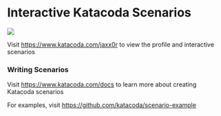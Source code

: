 # Interactive Katacoda Scenarios

[![](http://shields.katacoda.com/katacoda/jaxx0r/count.svg)](https://www.katacoda.com/jaxx0r "Get your profile on Katacoda.com")

Visit https://www.katacoda.com/jaxx0r to view the profile and interactive scenarios

### Writing Scenarios
Visit https://www.katacoda.com/docs to learn more about creating Katacoda scenarios

For examples, visit https://github.com/katacoda/scenario-example
